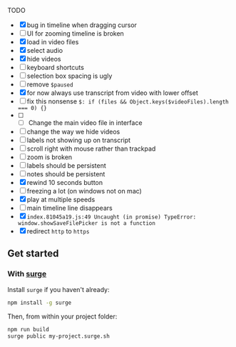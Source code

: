 TODO

- [x] bug in timeline when dragging cursor  
- [ ] UI for zooming timeline is broken
- [x] load in video files
- [x] select audio
- [x] hide videos
- [ ] keyboard shortcuts
- [ ] selection box spacing is ugly
- [ ] remove `$paused`
- [x] for now always use transcript from video with lower offset
- [ ]  fix this nonsense `$: if (files && Object.keys($videoFiles).length === 0) {}`
- [ ]  - [ ]  Change the main video file in interface
- [ ] change the way we hide videos
- [ ] labels not showing up on transcript
- [ ] scroll right with mouse rather than trackpad
- [ ] zoom is broken
- [ ] labels should be persistent
- [ ] notes should be persistent
- [x] rewind 10 seconds button
- [ ] freezing a lot (on windows not on mac)
- [x] play at multiple speeds
- [ ] main timeline line disappears
- [x] `index.81045a19.js:49 Uncaught (in promise) TypeError: window.showSaveFilePicker is not a function`
- [x] redirect `http` to `https`

## Get started


### With [surge](https://surge.sh/)

Install `surge` if you haven't already:

```bash
npm install -g surge
```

Then, from within your project folder:

```bash
npm run build
surge public my-project.surge.sh
```
